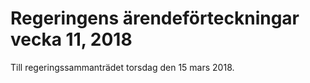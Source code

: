 # Regeringens ärendeförteckningar vecka 11, 2018

Till regeringssammanträdet torsdag den 15 mars 2018.
